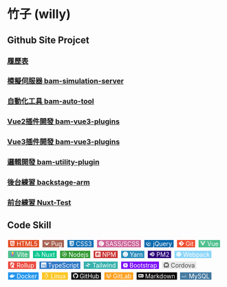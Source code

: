 # 竹子 (willy)

## Github Site Projcet
### [履歷表](https://willy874.github.io)
### [模擬伺服器 bam-simulation-server](https://github.com/willy874/bam-simulation-server)
### [自動化工具 bam-auto-tool](https://github.com/willy874/bam-auto-tool)
### [Vue2插件開發 bam-vue3-plugins](https://github.com/willy874/bam-vue2-plugins)
### [Vue3插件開發 bam-vue3-plugins](https://github.com/willy874/bam-vue3-plugins)
### [邏輯開發 bam-utility-plugin](https://github.com/willy874/bam-utility-plugin)
### [後台練習 backstage-arm](https://github.com/willy874/backstage-arm)
### [前台練習 Nuxt-Test](https://github.com/willy874/Nuxt-Test)

## Code Skill
<div>
  <div style="padding: 0 4px;margin: 4px 2px;background: #E34F26;display: inline-block;color: #fff;">
    <svg role="img" viewBox="0 0 24 24" xmlns="http://www.w3.org/2000/svg" fill="#fff" width="12"><title>HTML5</title><path d="M1.5 0h21l-1.91 21.563L11.977 24l-8.564-2.438L1.5 0zm7.031 9.75l-.232-2.718 10.059.003.23-2.622L5.412 4.41l.698 8.01h9.126l-.326 3.426-2.91.804-2.955-.81-.188-2.11H6.248l.33 4.171L12 19.351l5.379-1.443.744-8.157H8.531z"/></svg>
    <span>HTML5</span>
  </div>
  <div style="padding: 0 4px;margin: 4px 2px;background: #A86454;display: inline-block;color: #fff;">
    <svg role="img" viewBox="0 0 24 24" xmlns="http://www.w3.org/2000/svg" fill="#fff" width="12"><title>Pug</title><path d="M12.0938 4.6358c-2.0663 0-3.6817.204-4.9221.5704a6.4511 6.4511 0 0 0 .0918-.084c.0374-.0375-.0507-.0625-.2285-.0684-.5335-.0175-1.8672.1436-2.9904.7051-1.273.599-4.118 3.7446-4.0432 3.9318.075.1872 1.4594 1.3458 1.8712 1.795.2621.2995 1.0485 2.9592 1.7599 2.51.189-.131.2656-.651.33-1.2931.0582.4975.1155 1.013.1934 1.4805.1123.7488 1.087 1.3474 1.1993 2.0587.1391 1.0138.7614 1.7234 1.9805 2.174.4847.6681 1.2382.3299 1.801.6347.8984.4867 1.9091.2617 2.92.2617 1.0108 0 1.984.186 2.92-.3007.576-.2995 1.32.0311 1.8087-.5802 1.2254-.4494 1.8319-1.1633 1.9727-2.1895.1123-.7113 1.0479-1.3099 1.1602-2.0587.0633-.3799.1102-.802.1582-1.2032.0568.4994.13.9042.291 1.0157.674.4493 1.4978-2.2104 1.7599-2.5099.4118-.4492 1.7963-1.6078 1.8712-1.795.0748-.1872-2.8074-3.3327-4.0803-3.9318-1.1231-.5615-2.4568-.7226-2.9903-.705-.167.0054-.2454.0287-.2247.0624-1.1748-.308-2.6728-.4805-4.6095-.4805zm.0293.5c2.2035 0 3.8486.2253 5.01.6153.1335.0449.2387.098.3593.1465.6901.715 1.6233 1.831 2.0138 3.1173.0246.081.0405.1658.0625.248.0003.0013-.0003.0028 0 .004v.0039c.0453.77.3158 1.4169.2305 1.9903-.1536.9982-.2285 1.9726-.373 2.84l-.002.0039v.0039c-.0289.1922-.218.4762-.4786.8067-.2606.3305-.5955.7024-.6817 1.248v.006l-.0019.0038c-.1006.733-.4207 1.1997-1.17 1.5821.1252-.4447.2051-1.055.2051-1.963.0374-1.1231.0766-1.5722-.8594-2.6954-.7184-.9236-1.704-1.5746-2.793-1.8985-.1111-.3899-.7217-.836-1.551-.836-.8285 0-1.4147.422-1.5352.8204-1.1098.3182-2.116.9759-2.8458 1.9141-.936 1.1232-.8594 1.6097-.8594 2.6955 0 .9037.0795 1.5135.2031 1.961-.7697-.385-1.1078-.857-1.207-1.5802v-.0097c-.0875-.5541-.4371-.9235-.7071-1.254-.27-.3305-.4626-.6166-.4903-.8008l-.002-.004v-.0038c-.1444-.8669-.2196-1.8406-.373-2.838v-.002c-.0853-.5734.1833-1.2203.2285-1.9903v.0156c.0131-.1437.0173-.241.0254-.371.3604-1.1587 1.1531-2.1726 1.8048-2.8752a6.4135 6.4135 0 0 1 .7246-.289c1.1921-.3916 2.8593-.6153 5.0628-.6153zm-5.2092 3.805a1.6473 1.6473 0 0 0-1.6349 1.6484 1.6473 1.6473 0 0 0 1.6485 1.6466 1.6473 1.6473 0 0 0 .4415-.0606c.3487-.3747.7177-.7223 1.1113-1.041a1.6473 1.6473 0 0 0 .0938-.545 1.6473 1.6473 0 0 0-1.6466-1.6485 1.6473 1.6473 0 0 0-.0136 0zm10.2973 0a1.6473 1.6473 0 0 0-1.6368 1.6484 1.6473 1.6473 0 0 0 .1504.6836c.3125.2642.611.547.8945.8477a1.6473 1.6473 0 0 0 .6036.1153 1.6473 1.6473 0 0 0 1.6465-1.6466 1.6473 1.6473 0 0 0-1.6465-1.6485 1.6473 1.6473 0 0 0-.0117 0zm-9.8715.4863a.4118.4118 0 0 1 .4101.412.4118.4118 0 0 1-.4101.4122.4118.4118 0 0 1-.4122-.4121.4118.4118 0 0 1 .4122-.4121zm9.471 0a.4118.4118 0 0 1 .4122.412.4118.4118 0 0 1-.4121.4122.4118.4118 0 0 1-.4122-.4121.4118.4118 0 0 1 .4122-.4121zm-5.1095 1.4863a.1498.2995 17.23 0 1 .0293.004.1498.2995 17.23 0 1 .0547.33.1498.2995 17.23 0 1-.2325.2422.1498.2995 17.23 0 1-.0527-.33.1498.2995 17.23 0 1 .2012-.2462zm.6719.0215a.2995.1498 75.54 0 1 .205.254.2995.1498 75.54 0 1-.0703.328.2995.1498 75.54 0 1-.2207-.2519.2995.1498 75.54 0 1 .0703-.3281.2995.1498 75.54 0 1 .0157-.002zm-.3164.4766s.0358.226.1855.3008c.1498.0749.8614-.1504.8614-.1504-.337.262-.9727.263-.9727.338v.373c0 .4079.0263 1.4614-.0313 1.6856.8238.0045 2.09 1.1255 2.09 2.508v.0741c-.0375-1.3478-1.6091-2.4337-2.0958-2.4337-.4867 0-2.0603 1.0485-2.0978 2.4337v-.0742c0-1.3626 1.2326-2.47 2.0567-2.506-.0704-.5517-.0722-1.1372-.0722-1.6875v-.373c-.2145-.0954-.4322-.1714-.6563-.2364.1846.0326.371.0488.545.0488.1497-.0749.1875-.3008.1875-.3008zm-3.0412 1.3477a.1498.1498 0 0 1 .0078 0 .1498.1498 0 0 1 .1504.1504.1498.1498 0 0 1-.1504.1504.1498.1498 0 0 1-.1504-.1504.1498.1498 0 0 1 .1426-.1504zm1.1231 0a.1498.1498 0 0 1 .0078 0 .1498.1498 0 0 1 .1504.1504.1498.1498 0 0 1-.1504.1504.1498.1498 0 0 1-.1504-.1504.1498.1498 0 0 1 .1426-.1504zm3.67 0a.1498.1498 0 0 1 .0079 0 .1498.1498 0 0 1 .1504.1504.1498.1498 0 0 1-.1504.1504.1498.1498 0 0 1-.1504-.1504.1498.1498 0 0 1 .1426-.1504zm1.1232 0a.1498.1498 0 0 1 .0078 0 .1498.1498 0 0 1 .1504.1504.1498.1498 0 0 1-.1504.1504.1498.1498 0 0 1-.1504-.1504.1498.1498 0 0 1 .1426-.1504zm-5.6526.8985a.1498.1498 0 0 1 .0078 0 .1498.1498 0 0 1 .1484.1504.1498.1498 0 0 1-.1484.1504.1498.1498 0 0 1-.1504-.1504.1498.1498 0 0 1 .1426-.1504zm5.3908 0a.1498.1498 0 0 1 .006 0 .1498.1498 0 0 1 .1503.1504.1498.1498 0 0 1-.1504.1504.1498.1498 0 0 1-.1484-.1504.1498.1498 0 0 1 .1425-.1504Z"/></svg>
    <span>Pug</span>
  </div>
  <div style="padding: 0 4px;margin: 4px 2px;background: #1572B6;display: inline-block;color: #fff;">
    <svg role="img" viewBox="0 0 24 24" xmlns="http://www.w3.org/2000/svg" fill="#fff" width="12"><title>CSS3</title><path d="M1.5 0h21l-1.91 21.563L11.977 24l-8.565-2.438L1.5 0zm17.09 4.413L5.41 4.41l.213 2.622 10.125.002-.255 2.716h-6.64l.24 2.573h6.182l-.366 3.523-2.91.804-2.956-.81-.188-2.11h-2.61l.29 3.855L12 19.288l5.373-1.53L18.59 4.414z"/></svg>
    <span>CSS3</span>
  </div>
  <div style="padding: 0 4px;margin: 4px 2px;background: #CC6699;display: inline-block;color: #fff;">
    <svg role="img" viewBox="0 0 24 24" xmlns="http://www.w3.org/2000/svg" fill="#fff" width="12"><title>Sass</title><path d="M12 0c6.627 0 12 5.373 12 12s-5.373 12-12 12S0 18.627 0 12 5.373 0 12 0zM9.615 15.998c.175.645.156 1.248-.024 1.792l-.065.18c-.024.061-.052.12-.078.176-.14.29-.326.56-.555.81-.698.759-1.672 1.047-2.09.805-.45-.262-.226-1.335.584-2.19.871-.918 2.12-1.509 2.12-1.509v-.003l.108-.061zm9.911-10.861c-.542-2.133-4.077-2.834-7.422-1.645-1.989.707-4.144 1.818-5.693 3.267C4.568 8.48 4.275 9.98 4.396 10.607c.427 2.211 3.457 3.657 4.703 4.73v.006c-.367.18-3.056 1.529-3.686 2.925-.675 1.47.105 2.521.615 2.655 1.575.436 3.195-.36 4.065-1.649.84-1.261.766-2.881.404-3.676.496-.135 1.08-.195 1.83-.104 2.101.24 2.521 1.56 2.43 2.1-.09.539-.523.854-.674.944-.15.091-.195.12-.181.181.015.09.091.09.21.075.165-.03 1.096-.45 1.141-1.471.045-1.29-1.186-2.729-3.375-2.7-.9.016-1.471.091-1.875.256-.03-.045-.061-.075-.105-.105-1.35-1.455-3.855-2.475-3.75-4.41.03-.705.285-2.564 4.8-4.814 3.705-1.846 6.661-1.335 7.171-.21.733 1.604-1.576 4.59-5.431 5.024-1.47.165-2.235-.404-2.431-.615-.209-.225-.239-.24-.314-.194-.12.06-.045.255 0 .375.12.3.585.825 1.396 1.095.704.225 2.43.359 4.5-.45 2.324-.899 4.139-3.405 3.614-5.505l.073.067z"/></svg>
    <span>SASS/SCSS</span>
  </div>
  <div style="padding: 0 4px;margin: 4px 2px;background: #0769AD;display: inline-block;color: #fff;">
   <svg role="img" viewBox="0 0 24 24" xmlns="http://www.w3.org/2000/svg" fill="#fff" width="12"><title>jQuery</title><path d="M1.525 5.87c-2.126 3.054-1.862 7.026-.237 10.269.037.079.078.154.118.229.023.052.049.1.077.15.013.027.031.056.047.082.026.052.054.102.081.152l.157.266c.03.049.057.097.09.146.056.094.12.187.178.281.026.04.05.078.079.117a6.368 6.368 0 00.31.445c.078.107.156.211.24.315.027.038.058.076.086.115l.22.269c.028.03.055.067.084.099.098.118.202.233.306.35l.005.006a3.134 3.134 0 00.425.44c.08.083.16.165.245.245l.101.097c.111.105.223.209.34.309.002 0 .003.002.005.003l.057.05c.102.089.205.178.31.26l.125.105c.085.068.174.133.26.2l.137.105c.093.07.192.139.287.207.035.025.07.05.106.073l.03.023.28.185.12.08c.148.094.294.184.44.272.041.02.084.044.123.068.108.062.22.125.329.183.06.034.122.063.184.094.075.042.153.083.234.125a.324.324 0 01.056.023c.033.015.064.031.096.047.12.06.245.118.375.175.024.01.05.02.076.034.144.063.289.123.438.182.034.01.07.027.105.04.135.051.274.103.411.152l.05.018c.154.052.305.102.46.15.036.01.073.023.111.033.16.048.314.105.474.137 10.273 1.872 13.258-6.177 13.258-6.177-2.508 3.266-6.958 4.127-11.174 3.169-.156-.036-.312-.086-.47-.132a13.539 13.539 0 01-.567-.182l-.062-.024c-.136-.046-.267-.097-.4-.148a1.615 1.615 0 00-.11-.04c-.148-.06-.29-.121-.433-.184-.031-.01-.057-.024-.088-.036a23.44 23.44 0 01-.362-.17 1.485 1.485 0 01-.106-.052c-.094-.044-.188-.095-.28-.143a3.947 3.947 0 01-.187-.096c-.114-.06-.227-.125-.34-.187-.034-.024-.073-.044-.112-.066a15.922 15.922 0 01-.439-.27 2.107 2.107 0 01-.118-.078 6.01 6.01 0 01-.312-.207c-.035-.023-.067-.048-.103-.073a9.553 9.553 0 01-.295-.212c-.042-.034-.087-.066-.132-.1-.088-.07-.177-.135-.265-.208l-.118-.095a10.593 10.593 0 01-.335-.28.258.258 0 00-.037-.031l-.347-.316-.1-.094c-.082-.084-.166-.164-.25-.246l-.098-.1a9.081 9.081 0 01-.309-.323l-.015-.016c-.106-.116-.21-.235-.313-.355-.027-.03-.053-.064-.08-.097l-.227-.277a21.275 21.275 0 01-.34-.449C2.152 11.79 1.306 7.384 3.177 3.771m4.943-.473c-1.54 2.211-1.454 5.169-.254 7.508a9.111 9.111 0 00.678 1.133c.23.33.484.721.793.988.107.122.223.24.344.36l.09.09c.114.11.232.217.35.325l.016.013a9.867 9.867 0 00.414.342c.034.023.063.05.096.073.14.108.282.212.428.316l.015.009c.062.045.128.086.198.13.028.018.06.042.09.06.106.068.21.132.318.197.017.007.032.016.048.023.09.055.188.108.282.157.033.02.065.035.1.054.066.033.132.068.197.102l.032.014c.135.067.273.129.408.19.034.014.063.025.092.039.111.048.224.094.336.137.05.017.097.037.144.052.102.038.21.073.31.108l.14.045c.147.045.295.104.449.13C22.164 17.206 24 11.098 24 11.098c-1.653 2.38-4.852 3.513-8.261 2.628a8.04 8.04 0 01-.449-.13c-.048-.014-.09-.029-.136-.043-.104-.036-.211-.07-.312-.109l-.144-.054c-.113-.045-.227-.087-.336-.135-.034-.015-.065-.025-.091-.04-.14-.063-.281-.125-.418-.192l-.206-.107-.119-.06a5.673 5.673 0 01-.265-.15.62.62 0 01-.062-.035c-.106-.066-.217-.13-.318-.198-.034-.019-.065-.042-.097-.062l-.208-.136c-.144-.1-.285-.208-.428-.313-.032-.029-.063-.053-.094-.079-1.499-1.178-2.681-2.79-3.242-4.613-.59-1.897-.46-4.023.56-5.75m4.292-.147c-.909 1.334-.996 2.99-.37 4.46.665 1.563 2.024 2.79 3.608 3.37.065.025.128.046.196.07l.088.027c.092.03.185.063.28.084 4.381.845 5.567-2.25 5.886-2.704-1.043 1.498-2.792 1.857-4.938 1.335a4.85 4.85 0 01-.516-.16 6.352 6.352 0 01-.618-.254 6.53 6.53 0 01-1.082-.66c-1.922-1.457-3.113-4.236-1.859-6.5"/></svg>
    <span>jQuery</span>
  </div>
  <div style="padding: 0 4px;margin: 4px 2px;background: #F05032;display: inline-block;color: #fff;">
    <svg role="img" viewBox="0 0 24 24" xmlns="http://www.w3.org/2000/svg" fill="#fff" width="12"><title>Git</title><path d="M23.546 10.93L13.067.452c-.604-.603-1.582-.603-2.188 0L8.708 2.627l2.76 2.76c.645-.215 1.379-.07 1.889.441.516.515.658 1.258.438 1.9l2.658 2.66c.645-.223 1.387-.078 1.9.435.721.72.721 1.884 0 2.604-.719.719-1.881.719-2.6 0-.539-.541-.674-1.337-.404-1.996L12.86 8.955v6.525c.176.086.342.203.488.348.713.721.713 1.883 0 2.6-.719.721-1.889.721-2.609 0-.719-.719-.719-1.879 0-2.598.182-.18.387-.316.605-.406V8.835c-.217-.091-.424-.222-.6-.401-.545-.545-.676-1.342-.396-2.009L7.636 3.7.45 10.881c-.6.605-.6 1.584 0 2.189l10.48 10.477c.604.604 1.582.604 2.186 0l10.43-10.43c.605-.603.605-1.582 0-2.187"/></svg>
    <span>Git</span>
  </div>
  <div style="padding: 0 4px;margin: 4px 2px;background: #4FC08D;display: inline-block;color: #fff;">
    <svg role="img" viewBox="0 0 24 24" xmlns="http://www.w3.org/2000/svg" fill="#fff" width="12"><title>Vue.js</title><path d="M24,1.61H14.06L12,5.16,9.94,1.61H0L12,22.39ZM12,14.08,5.16,2.23H9.59L12,6.41l2.41-4.18h4.43Z"/></svg>
    <span>Vue</span>
  </div>
  <div style="padding: 0 4px;margin: 4px 2px;background: #4FC08D;display: inline-block;color: #fff;">
   <svg xmlns="http://www.w3.org/2000/svg" viewBox="0 0 410 404" fill="none" width="12"><title>Vite</title><path d="M399.641 59.5246L215.643 388.545C211.844 395.338 202.084 395.378 198.228 388.618L10.5817 59.5563C6.38087 52.1896 12.6802 43.2665 21.0281 44.7586L205.223 77.6824C206.398 77.8924 207.601 77.8904 208.776 77.6763L389.119 44.8058C397.439 43.2894 403.768 52.1434 399.641 59.5246Z" fill="url(#paint0_linear)"/><path d="M292.965 1.5744L156.801 28.2552C154.563 28.6937 152.906 30.5903 152.771 32.8664L144.395 174.33C144.198 177.662 147.258 180.248 150.51 179.498L188.42 170.749C191.967 169.931 195.172 173.055 194.443 176.622L183.18 231.775C182.422 235.487 185.907 238.661 189.532 237.56L212.947 230.446C216.577 229.344 220.065 232.527 219.297 236.242L201.398 322.875C200.278 328.294 207.486 331.249 210.492 326.603L212.5 323.5L323.454 102.072C325.312 98.3645 322.108 94.137 318.036 94.9228L279.014 102.454C275.347 103.161 272.227 99.746 273.262 96.1583L298.731 7.86689C299.767 4.27314 296.636 0.855181 292.965 1.5744Z" fill="url(#paint1_linear)"/><defs><linearGradient id="paint0_linear" x1="6.00017" y1="32.9999" x2="235" y2="344" gradientUnits="userSpaceOnUse"><stop stop-color="#41D1FF"/><stop offset="1" stop-color="#BD34FE"/></linearGradient><linearGradient id="paint1_linear" x1="194.651" y1="8.81818" x2="236.076" y2="292.989" gradientUnits="userSpaceOnUse"><stop stop-color="#FFEA83"/><stop offset="0.0833333" stop-color="#FFDD35"/><stop offset="1" stop-color="#FFA800"/></linearGradient></defs></svg>
    <span>Vite</span>
  </div>
  <div style="padding: 0 4px;margin: 4px 2px;background: #00C58E;display: inline-block;color: #fff;">
    <svg role="img" viewBox="0 0 24 24" xmlns="http://www.w3.org/2000/svg" fill="#fff" width="12"><title>Nuxt.js</title><path d="M19.7237 20.273l.023-.045a.74.74 0 00.053-.117l.002-.005a1.1601 1.1601 0 00.054-.607l.001.007a1.7952 1.7952 0 00-.235-.6232l.005.008-5.3177-9.3541-.812-1.4202-.8072 1.4202-5.3146 9.3541a1.8502 1.8502 0 00-.204.6041l-.001.011a1.2572 1.2572 0 00.08.7131l-.003-.008a.8091.8091 0 00.05.102l-.002-.004c.16.275.5.602 1.2501.602h9.8993c.157 0 .925-.032 1.2801-.637zM13.496 10.956l4.8595 8.549H8.6384zm10.2502 7.935L16.7293 6.5292c-.072-.13-.477-.787-1.1821-.787-.317 0-.772.135-1.1421.785l-.9071 1.5902.807 1.4202 1.2502-2.2123 6.9419 12.1815h-2.6404a1.1871 1.1871 0 01-.058.6081l.003-.008a.7721.7721 0 01-.057.126l.002-.004-.023.045c-.355.6051-1.1221.6371-1.2721.6371h4.1295c.152 0 .917-.032 1.2721-.637.157-.2751.27-.7372-.107-1.3822zM7.3022 20.308a.9891.9891 0 01-.045-.092l-.002-.006a1.2282 1.2282 0 01-.084-.712l-.001.007H1.4985l8.43-14.834 2.7674 4.8647.802-1.4202-2.4122-4.2495c-.067-.122-.4751-.7771-1.1772-.7771-.317 0-.772.137-1.1421.7871L.2274 18.8898c-.0721.13-.4251.8121-.0751 1.4172.16.275.5.6021 1.2502.6021h7.1518c-.745 0-1.09-.322-1.2501-.602z"/></svg>
    <span>Nuxt</span>
  </div>
  <div style="padding: 0 4px;margin: 4px 2px;background: #339933;display: inline-block;color: #fff;">
   <svg role="img" viewBox="0 0 24 24" xmlns="http://www.w3.org/2000/svg" fill="#fff" width="12"><title>Node.js</title><path d="M11.998,24c-0.321,0-0.641-0.084-0.922-0.247l-2.936-1.737c-0.438-0.245-0.224-0.332-0.08-0.383 c0.585-0.203,0.703-0.25,1.328-0.604c0.065-0.037,0.151-0.023,0.218,0.017l2.256,1.339c0.082,0.045,0.197,0.045,0.272,0l8.795-5.076 c0.082-0.047,0.134-0.141,0.134-0.238V6.921c0-0.099-0.053-0.192-0.137-0.242l-8.791-5.072c-0.081-0.047-0.189-0.047-0.271,0 L3.075,6.68C2.99,6.729,2.936,6.825,2.936,6.921v10.15c0,0.097,0.054,0.189,0.139,0.235l2.409,1.392 c1.307,0.654,2.108-0.116,2.108-0.89V7.787c0-0.142,0.114-0.253,0.256-0.253h1.115c0.139,0,0.255,0.112,0.255,0.253v10.021 c0,1.745-0.95,2.745-2.604,2.745c-0.508,0-0.909,0-2.026-0.551L2.28,18.675c-0.57-0.329-0.922-0.945-0.922-1.604V6.921 c0-0.659,0.353-1.275,0.922-1.603l8.795-5.082c0.557-0.315,1.296-0.315,1.848,0l8.794,5.082c0.57,0.329,0.924,0.944,0.924,1.603 v10.15c0,0.659-0.354,1.273-0.924,1.604l-8.794,5.078C12.643,23.916,12.324,24,11.998,24z M19.099,13.993 c0-1.9-1.284-2.406-3.987-2.763c-2.731-0.361-3.009-0.548-3.009-1.187c0-0.528,0.235-1.233,2.258-1.233 c1.807,0,2.473,0.389,2.747,1.607c0.024,0.115,0.129,0.199,0.247,0.199h1.141c0.071,0,0.138-0.031,0.186-0.081 c0.048-0.054,0.074-0.123,0.067-0.196c-0.177-2.098-1.571-3.076-4.388-3.076c-2.508,0-4.004,1.058-4.004,2.833 c0,1.925,1.488,2.457,3.895,2.695c2.88,0.282,3.103,0.703,3.103,1.269c0,0.983-0.789,1.402-2.642,1.402 c-2.327,0-2.839-0.584-3.011-1.742c-0.02-0.124-0.126-0.215-0.253-0.215h-1.137c-0.141,0-0.254,0.112-0.254,0.253 c0,1.482,0.806,3.248,4.655,3.248C17.501,17.007,19.099,15.91,19.099,13.993z"/></svg>
    <span>Nodejs</span>
  </div>
  <div style="padding: 0 4px;margin: 4px 2px;background: #CB3837;display: inline-block;color: #fff;">
  <svg role="img" viewBox="0 0 24 24" xmlns="http://www.w3.org/2000/svg" fill="#fff" width="12"><title>npm</title><path d="M1.763 0C.786 0 0 .786 0 1.763v20.474C0 23.214.786 24 1.763 24h20.474c.977 0 1.763-.786 1.763-1.763V1.763C24 .786 23.214 0 22.237 0zM5.13 5.323l13.837.019-.009 13.836h-3.464l.01-10.382h-3.456L12.04 19.17H5.113z"/></svg>
    <span>NPM</span>
  </div>
  <div style="padding: 0 4px;margin: 4px 2px;background: #2C8EBB;display: inline-block;color: #fff;">
  <svg role="img" viewBox="0 0 24 24" xmlns="http://www.w3.org/2000/svg" fill="#fff" width="12"><title>Yarn</title><path d="M12 0C5.375 0 0 5.375 0 12s5.375 12 12 12 12-5.375 12-12S18.625 0 12 0zm.768 4.105c.183 0 .363.053.525.157.125.083.287.185.755 1.154.31-.088.468-.042.551-.019.204.056.366.19.463.375.477.917.542 2.553.334 3.605-.241 1.232-.755 2.029-1.131 2.576.324.329.778.899 1.117 1.825.278.774.31 1.478.273 2.015a5.51 5.51 0 0 0 .602-.329c.593-.366 1.487-.917 2.553-.931.714-.009 1.269.445 1.353 1.103a1.23 1.23 0 0 1-.945 1.362c-.649.158-.95.278-1.821.843-1.232.797-2.539 1.242-3.012 1.39a1.686 1.686 0 0 1-.704.343c-.737.181-3.266.315-3.466.315h-.046c-.783 0-1.214-.241-1.45-.491-.658.329-1.51.19-2.122-.134a1.078 1.078 0 0 1-.58-1.153 1.243 1.243 0 0 1-.153-.195c-.162-.25-.528-.936-.454-1.946.056-.723.556-1.367.88-1.71a5.522 5.522 0 0 1 .408-2.256c.306-.727.885-1.348 1.32-1.737-.32-.537-.644-1.367-.329-2.21.227-.602.412-.936.82-1.08h-.005c.199-.074.389-.153.486-.259a3.418 3.418 0 0 1 2.298-1.103c.037-.093.079-.185.125-.283.31-.658.639-1.029 1.024-1.168a.94.94 0 0 1 .328-.06zm.006.7c-.507.016-1.001 1.519-1.001 1.519s-1.27-.204-2.266.871c-.199.218-.468.334-.746.44-.079.028-.176.023-.417.672-.371.991.625 2.094.625 2.094s-1.186.839-1.626 1.881c-.486 1.144-.338 2.261-.338 2.261s-.843.732-.899 1.487c-.051.663.139 1.2.343 1.515.227.343.51.176.51.176s-.561.653-.037.931c.477.25 1.283.394 1.71-.037.31-.31.371-1.001.486-1.283.028-.065.12.111.209.199.097.093.264.195.264.195s-.755.324-.445 1.066c.102.246.468.403 1.066.398.222-.005 2.664-.139 3.313-.296.375-.088.505-.283.505-.283s1.566-.431 2.998-1.357c.917-.598 1.293-.76 2.034-.936.612-.148.57-1.098-.241-1.084-.839.009-1.575.44-2.196.825-1.163.718-1.742.672-1.742.672l-.018-.032c-.079-.13.371-1.293-.134-2.678-.547-1.515-1.413-1.881-1.344-1.997.297-.5 1.038-1.297 1.334-2.78.176-.899.13-2.377-.269-3.151-.074-.144-.732.241-.732.241s-.616-1.371-.788-1.483a.271.271 0 0 0-.157-.046z"/></svg>
    <span>Yarn</span>
  </div>
  <div style="padding: 0 4px;margin: 4px 2px;background: #2B037A;display: inline-block;color: #fff;">
  <svg role="img" viewBox="0 0 24 24" xmlns="http://www.w3.org/2000/svg" fill="#fff" width="12"><title>PM2</title><path d="M10.43 3.223c-.83 1.386-.906 1.499-1.21 1.81-.633.654-1.417 1.003-2.415 1.074-.187.013-1.265.033-2.702.05-.638.008-.75.011-.766.028-.01.011-.185.274-.39.586l-.37.565.104.005c.056.003.443-.003.858-.011a93.159 93.163 0 011.335-.019c.572 0 .58 0 .667.03.246.084.393.306.355.533a.504.504 0 01-.394.42c-.104.027-.375.034-2.821.075-.426.007-.78.015-.784.02a30.5 30.5 0 00-.747 1.145c.004.004.405 0 .893-.007 3.13-.051 5.844-.092 6.6-.1.727-.008.995-.02 1.19-.054.54-.092.954-.297 1.31-.65.253-.252.475-.572.852-1.23.125-.217.262-.45.307-.52l.138-.223c.033-.054.07-.11.082-.125.033-.038.1-.146.14-.23.034-.07.534-.906.75-1.257.15-.242.232-.312.42-.355.26-.06.58.102.653.332.06.188.033.305-.136.59-1.21 2.035-1.65 2.764-1.887 3.123-.672 1.018-1.684 1.564-2.991 1.613-.105.003-.773.015-1.486.026l-2.052.031-1.591.027a1166.545 1166.596 0 01-3.102.048c-.502.005-.761.013-.78.022a.723.723 0 00-.12.186 2.87 2.87 0 00-.285.793.427.427 0 01-.039.132c-.024.007-.02.787.003.81a.41.41 0 01.04.135c.057.285.197.616.395.932l.092.147 1.316.008c.724.004 2.597.015 4.164.021 1.692.008 2.914.019 3.01.027.318.026.488.052.75.118a3.374 3.374 0 011.652.95c.255.264.38.44.941 1.339.366.584 1.455 2.363 1.494 2.44.142.28.05.571-.223.7a.588.588 0 01-.518.01c-.145-.072-.152-.08-.9-1.29a85.42 85.42 0 00-.512-.822 26.09 26.091 0 01-.344-.565c-.37-.62-.588-.93-.82-1.162a2.367 2.367 0 00-1.164-.627c-.286-.064-.338-.066-2.328-.077a590.763 590.789 0 00-3.215-.014c-.738 0-1.634-.005-1.99-.008-.517-.008-.647-.007-.647.007 0 .008.156.27.348.578l.348.56.332.003c2.407.019 2.53.02 2.619.037.194.04.309.123.386.28a.35.35 0 01.05.212.43.43 0 01-.143.342.568.568 0 01-.251.142c-.075.022-.142.024-1.214.02-.92-.003-1.134 0-1.126.013.04.072.695 1.125.704 1.135.008.007.592.016 1.508.021 1.23.008 1.527.013 1.673.03 1.105.13 1.942.603 2.573 1.457.117.158.248.366.912 1.44l.466.754h.714c.392 0 .714-.003.714-.007s-.257-.42-.57-.924a493.191 493.213 0 01-1.49-2.407 12.643 12.644 0 00-.274-.43 2.395 2.395 0 00-1.434-.97c-.252-.061-.428-.077-.874-.083-.446-.006-.522-.016-.646-.08a.552.552 0 01-.231-.227c-.033-.065-.037-.088-.037-.211 0-.127.003-.145.037-.208a.557.557 0 01.357-.275c.07-.021.13-.024.52-.024.345 0 .48.005.625.024.937.12 1.64.445 2.224 1.027.276.276.397.443.758 1.042.127.209.412.672.636 1.028l1.05 1.686.644 1.04h.905c.722 0 .905-.005.9-.018a23.922 23.923 0 00-.24-.39c-.46-.737-.493-.796-.513-.943-.027-.206.118-.419.345-.5a.548.548 0 01.6.134c.064.063.414.61.936 1.465l.156.255.178-.009a3.32 3.32 0 001.31-.325c.065-.03.125-.056.134-.059a3.149 3.149 0 001.078-.886 541.326 541.35 0 002.393-3.65c2.484-3.806 2.433-3.724 2.554-4.086a2.682 2.682 0 00-.115-2.016c-.048-.103-.838-1.387-2.263-3.683a536.842 536.866 0 00-2.253-3.617 2.936 2.936 0 00-1.1-.915 3.19 3.191 0 00-.902-.316c-.18-.033-.193-.036-.183-.052.004-.008-.106-.01-.292-.01l-.298.005-.265.44c-.588.98-.643 1.068-.726 1.151a.568.568 0 01-.309.169c-.222.04-.496-.093-.59-.287-.03-.057-.033-.084-.033-.204 0-.187-.009-.167.504-1.01a3.41 3.41 0 00.147-.254c0-.007-.29-.012-.71-.012h-.71l-.019.03a441.636 441.636 0 01-1.829 3.028c-.21.347-.468.776-.57.953-.231.396-.326.54-.49.744a4.123 4.123 0 01-.563.56c-.53.411-1.17.66-1.92.747-.361.042-.884.048-1.072.013a.576.576 0 01-.384-.276c-.033-.065-.037-.083-.037-.21 0-.12.004-.147.034-.21a.542.542 0 01.352-.279c.073-.02.16-.027.515-.037.264-.007.485-.02.578-.033a3.15 3.15 0 00.599-.15c.164-.065.396-.19.532-.288a2.87 2.87 0 00.53-.526c.056-.074.325-.509.599-.966.273-.458.8-1.334 1.171-1.947.37-.614.677-1.124.68-1.135.006-.016-.098-.018-.703-.018h-.708l-.622 1.035zm7.036.536c0 .01.005.02.012.022.005.001.101.149.212.327.506.81.692 1.117.72 1.194.036.1.04.231.008.323a.646.646 0 01-.24.262.543.543 0 01-.657-.088c-.08-.075-.165-.201-.46-.685-.11-.182-.214-.346-.229-.366-.016-.024-.022-.046-.016-.066.01-.031.56-.88.601-.925.027-.03.05-.03.05.003zM16.08 5.896c-.004.007 0 .013.005.016.012.004 1.003 1.593 1.574 2.523.48.778.696 1.127.88 1.413.301.469.413.687.526 1.026.115.342.16.653.147 1.005-.007.24-.03.39-.088.624-.102.4-.325.866-.61 1.278-.09.128-.273.322-.304.322-.01 0-.02.005-.02.012 0 .006-.039.025-.086.04a.633.633 0 01-.39-.012.661.661 0 01-.294-.283c-.032-.067-.034-.087-.029-.19.007-.14.036-.202.231-.503.25-.385.352-.596.424-.885.124-.49.063-.976-.184-1.46-.049-.095-.36-.606-.692-1.138a342.675 342.69 0 01-1.16-1.867c-.308-.496-.569-.918-.584-.938-.014-.021-.024-.045-.02-.054.01-.027.59-.907.62-.938.02-.022.03-.026.043-.016.01.008.015.02.01.026zm3.142.909a.59.59 0 01.26.188c.095.117 1.425 2.23 1.911 3.04.28.462.41.75.5 1.103.062.243.086.431.086.689 0 .343-.037.57-.145.897-.126.382-.217.553-.658 1.236-.16.25-.998 1.548-1.858 2.887l-1.862 2.89c-.163.253-.303.47-.31.485-.008.013-.019.023-.027.02a20.635 20.636 0 01-.625-1.006c0-.009.012-.033.025-.052a8337.117 8337.482 0 013.846-5.967c.205-.318.266-.429.343-.62a1.95 1.95 0 00.15-.84c-.014-.316-.077-.54-.254-.894-.13-.266-.255-.476-.562-.95-.125-.193-.269-.42-.319-.504a76.564 76.567 0 00-.486-.789c-.764-1.226-.755-1.21-.757-1.35 0-.118.04-.212.128-.307a.67.67 0 01.32-.184.633.633 0 01.294.027zm-4.54 1.215l.2.325c1.091 1.747 1.137 1.824 1.247 2.043.461.919.465 1.832.014 2.735-.096.19-.135.255-.767 1.236-.848 1.32-.947 1.47-.974 1.5-.022.022-.025.024-.025.003 0-.012-.533-.881-1.184-1.93a193.219 193.227 0 01-1.184-1.918c0-.007.554-.858 1.233-1.892a612.753 612.78 0 001.314-2.007.706.706 0 01.096-.127c.007 0 .02.014.03.033zm2.437 6.843a.675.675 0 01.277.26.469.469 0 01.041.153c.01.133-.024.21-.264.588a820.264 820.3 0 01-1.25 1.954l-.125.194c-.022.04-.026.042-.048.026a29.746 29.747 0 01-.605-.97c-.012-.03 1.237-1.975 1.327-2.068a.55.55 0 01.446-.182.436.436 0 01.201.045z"/></svg>
    <span>PM2</span>
  </div>
  <div style="padding: 0 4px;margin: 4px 2px;background: #8DD6F9;display: inline-block;color: #fff;">
   <svg role="img" viewBox="0 0 24 24" xmlns="http://www.w3.org/2000/svg" fill="#fff" width="12"><title>Webpack</title><path d="M22.1987 18.498l-9.7699 5.5022v-4.2855l6.0872-3.3338 3.6826 2.117zm.6683-.6026V6.3884l-3.5752 2.0544v7.396zm-21.0657.6026l9.7699 5.5022v-4.2855L5.484 16.3809l-3.6826 2.117zm-.6683-.6026V6.3884l3.5751 2.0544v7.396zm.4183-12.2515l10.0199-5.644v4.1434L5.152 7.6586l-.0489.028zm20.8975 0l-10.02-5.644v4.1434l6.4192 3.5154.0489.028 3.5518-2.0427zm-10.8775 13.096l-6.0056-3.2873V8.9384l6.0054 3.4525v6.349zm.8575 0l6.0053-3.2873V8.9384l-6.0053 3.4525zM5.9724 8.1845l6.0287-3.3015L18.03 8.1845l-6.0288 3.4665z"/></svg>
    <span>Webpack</span>
  </div>
  <div style="padding: 0 4px;margin: 4px 2px;background: #EC4A3F;display: inline-block;color: #fff;">
    <svg role="img" viewBox="0 0 24 24" xmlns="http://www.w3.org/2000/svg" fill="#fff" width="12"><title>rollup.js</title><path d="M3.42.0002a.37.37 0 00-.369.37V19.885c.577-1.488 1.557-3.6168 3.1378-6.5297C11.8885 2.876 12.6355 1.8191 15.6043 1.8191c1.56 0 3.1338.704 4.1518 1.9549A7.9616 7.9616 0 0013.1014.0002zM16.1393 2.544c-1.19.01-2.257.466-2.6979 1.498-.967 2.2558 1.624 4.7667 2.7569 4.5677 1.4419-.255-.255-3.5628-.255-3.5628 2.2049 4.1558 1.6969 2.8838-2.2899 6.6996C9.6666 15.5623 5.596 23.6188 5.002 23.9568a.477.477 0 01-.08.043H20.558a.373.373 0 00.33-.538l-4.0878-8.0915a.37.37 0 01.144-.488 7.9596 7.9596 0 004.0048-6.9126c0-1.4249-.373-2.7608-1.03-3.9198-.9269-.9519-2.4298-1.5159-3.7787-1.5059z"/></svg>
    <span>Rollup</span>
  </div>
  <div style="padding: 0 4px;margin: 4px 2px;background: #3178C6;display: inline-block;color: #fff;">
   <svg role="img" viewBox="0 0 24 24" xmlns="http://www.w3.org/2000/svg" fill="#fff" width="12"><title>TypeScript</title><path d="M1.125 0C.502 0 0 .502 0 1.125v21.75C0 23.498.502 24 1.125 24h21.75c.623 0 1.125-.502 1.125-1.125V1.125C24 .502 23.498 0 22.875 0zm17.363 9.75c.612 0 1.154.037 1.627.111a6.38 6.38 0 0 1 1.306.34v2.458a3.95 3.95 0 0 0-.643-.361 5.093 5.093 0 0 0-.717-.26 5.453 5.453 0 0 0-1.426-.2c-.3 0-.573.028-.819.086a2.1 2.1 0 0 0-.623.242c-.17.104-.3.229-.393.374a.888.888 0 0 0-.14.49c0 .196.053.373.156.529.104.156.252.304.443.444s.423.276.696.41c.273.135.582.274.926.416.47.197.892.407 1.266.628.374.222.695.473.963.753.268.279.472.598.614.957.142.359.214.776.214 1.253 0 .657-.125 1.21-.373 1.656a3.033 3.033 0 0 1-1.012 1.085 4.38 4.38 0 0 1-1.487.596c-.566.12-1.163.18-1.79.18a9.916 9.916 0 0 1-1.84-.164 5.544 5.544 0 0 1-1.512-.493v-2.63a5.033 5.033 0 0 0 3.237 1.2c.333 0 .624-.03.872-.09.249-.06.456-.144.623-.25.166-.108.29-.234.373-.38a1.023 1.023 0 0 0-.074-1.089 2.12 2.12 0 0 0-.537-.5 5.597 5.597 0 0 0-.807-.444 27.72 27.72 0 0 0-1.007-.436c-.918-.383-1.602-.852-2.053-1.405-.45-.553-.676-1.222-.676-2.005 0-.614.123-1.141.369-1.582.246-.441.58-.804 1.004-1.089a4.494 4.494 0 0 1 1.47-.629 7.536 7.536 0 0 1 1.77-.201zm-15.113.188h9.563v2.166H9.506v9.646H6.789v-9.646H3.375z"/></svg>
    <span>TypeScript</span>
  </div>
  <div style="padding: 0 4px;margin: 4px 2px;background: #38B2AC;display: inline-block;color: #fff;">
  <svg role="img" viewBox="0 0 24 24" xmlns="http://www.w3.org/2000/svg" fill="#fff" width="12"><title>Tailwind CSS</title><path d="M12.001,4.8c-3.2,0-5.2,1.6-6,4.8c1.2-1.6,2.6-2.2,4.2-1.8c0.913,0.228,1.565,0.89,2.288,1.624 C13.666,10.618,15.027,12,18.001,12c3.2,0,5.2-1.6,6-4.8c-1.2,1.6-2.6,2.2-4.2,1.8c-0.913-0.228-1.565-0.89-2.288-1.624 C16.337,6.182,14.976,4.8,12.001,4.8z M6.001,12c-3.2,0-5.2,1.6-6,4.8c1.2-1.6,2.6-2.2,4.2-1.8c0.913,0.228,1.565,0.89,2.288,1.624 c1.177,1.194,2.538,2.576,5.512,2.576c3.2,0,5.2-1.6,6-4.8c-1.2,1.6-2.6,2.2-4.2,1.8c-0.913-0.228-1.565-0.89-2.288-1.624 C10.337,13.382,8.976,12,6.001,12z"/></svg>
    <span>Tailwind</span>
  </div>
  <div style="padding: 0 4px;margin: 4px 2px;background: #7c11f8;display: inline-block;color: #fff;">
  <svg xmlns="http://www.w3.org/2000/svg" viewBox="0 0 118 94" role="img" fill="#fff" width="12"><title>Bootstrap</title><path fill-rule="evenodd" clip-rule="evenodd" d="M24.509 0c-6.733 0-11.715 5.893-11.492 12.284.214 6.14-.064 14.092-2.066 20.577C8.943 39.365 5.547 43.485 0 44.014v5.972c5.547.529 8.943 4.649 10.951 11.153 2.002 6.485 2.28 14.437 2.066 20.577C12.794 88.106 17.776 94 24.51 94H93.5c6.733 0 11.714-5.893 11.491-12.284-.214-6.14.064-14.092 2.066-20.577 2.009-6.504 5.396-10.624 10.943-11.153v-5.972c-5.547-.529-8.934-4.649-10.943-11.153-2.002-6.484-2.28-14.437-2.066-20.577C105.214 5.894 100.233 0 93.5 0H24.508zM80 57.863C80 66.663 73.436 72 62.543 72H44a2 2 0 01-2-2V24a2 2 0 012-2h18.437c9.083 0 15.044 4.92 15.044 12.474 0 5.302-4.01 10.049-9.119 10.88v.277C75.317 46.394 80 51.21 80 57.863zM60.521 28.34H49.948v14.934h8.905c6.884 0 10.68-2.772 10.68-7.727 0-4.643-3.264-7.207-9.012-7.207zM49.948 49.2v16.458H60.91c7.167 0 10.964-2.876 10.964-8.281 0-5.406-3.903-8.178-11.425-8.178H49.948z"></path></svg>
    <span>Bootstrap</span>
  </div>
  <div style="padding: 0 4px;margin: 4px 2px;background: #E8E8E8;display: inline-block;color: #444;">
  <svg role="img" viewBox="0 0 24 24" xmlns="http://www.w3.org/2000/svg" fill="#444" width="12"><title>Apache Cordova</title><path d="M18.545,0.545H5.455L0,9.273l2.182,14.182h3.886l-0.273-3.273h1.909l0.273,3.273 h8.045l0.273-3.273h1.909l-0.273,3.273h3.886L24,9.273L18.545,0.545z M18.545,18H5.455L4.364,9.273l2.182-4.364h3.506L9.818,6.545 h4.364l-0.234-1.636h3.506l2.182,4.364L18.545,18z M15.545,11.045c0.301,0,0.545,0.908,0.545,2.029 c0,1.121-0.244,2.029-0.545,2.029c-0.301,0-0.545-0.908-0.545-2.029C15,11.954,15.244,11.045,15.545,11.045z M8.659,11.215 c0.301,0,0.545,0.908,0.545,2.029c0,1.121-0.244,2.029-0.545,2.029c-0.301,0-0.545-0.908-0.545-2.029 C8.114,12.123,8.358,11.215,8.659,11.215z"/></svg>
    <span>Cordova</span>
  </div>
  <div style="padding: 0 4px;margin: 4px 2px;background: #2496ED;display: inline-block;color: #fff;">
 <svg role="img" viewBox="0 0 24 24" xmlns="http://www.w3.org/2000/svg" fill="#fff" width="12"><title>Docker</title><path d="M13.983 11.078h2.119a.186.186 0 00.186-.185V9.006a.186.186 0 00-.186-.186h-2.119a.185.185 0 00-.185.185v1.888c0 .102.083.185.185.185m-2.954-5.43h2.118a.186.186 0 00.186-.186V3.574a.186.186 0 00-.186-.185h-2.118a.185.185 0 00-.185.185v1.888c0 .102.082.185.185.185m0 2.716h2.118a.187.187 0 00.186-.186V6.29a.186.186 0 00-.186-.185h-2.118a.185.185 0 00-.185.185v1.887c0 .102.082.185.185.186m-2.93 0h2.12a.186.186 0 00.184-.186V6.29a.185.185 0 00-.185-.185H8.1a.185.185 0 00-.185.185v1.887c0 .102.083.185.185.186m-2.964 0h2.119a.186.186 0 00.185-.186V6.29a.185.185 0 00-.185-.185H5.136a.186.186 0 00-.186.185v1.887c0 .102.084.185.186.186m5.893 2.715h2.118a.186.186 0 00.186-.185V9.006a.186.186 0 00-.186-.186h-2.118a.185.185 0 00-.185.185v1.888c0 .102.082.185.185.185m-2.93 0h2.12a.185.185 0 00.184-.185V9.006a.185.185 0 00-.184-.186h-2.12a.185.185 0 00-.184.185v1.888c0 .102.083.185.185.185m-2.964 0h2.119a.185.185 0 00.185-.185V9.006a.185.185 0 00-.184-.186h-2.12a.186.186 0 00-.186.186v1.887c0 .102.084.185.186.185m-2.92 0h2.12a.185.185 0 00.184-.185V9.006a.185.185 0 00-.184-.186h-2.12a.185.185 0 00-.184.185v1.888c0 .102.082.185.185.185M23.763 9.89c-.065-.051-.672-.51-1.954-.51-.338.001-.676.03-1.01.087-.248-1.7-1.653-2.53-1.716-2.566l-.344-.199-.226.327c-.284.438-.49.922-.612 1.43-.23.97-.09 1.882.403 2.661-.595.332-1.55.413-1.744.42H.751a.751.751 0 00-.75.748 11.376 11.376 0 00.692 4.062c.545 1.428 1.355 2.48 2.41 3.124 1.18.723 3.1 1.137 5.275 1.137.983.003 1.963-.086 2.93-.266a12.248 12.248 0 003.823-1.389c.98-.567 1.86-1.288 2.61-2.136 1.252-1.418 1.998-2.997 2.553-4.4h.221c1.372 0 2.215-.549 2.68-1.009.309-.293.55-.65.707-1.046l.098-.288Z"/></svg>
    <span>Docker</span>
  </div>
  <div style="padding: 0 4px;margin: 4px 2px;background: #FCC624;display: inline-block;color: #fff;">
 <svg role="img" viewBox="0 0 24 24" xmlns="http://www.w3.org/2000/svg" fill="#fff" width="12"><title>Linux</title><path d="M12.504 0c-.155 0-.315.008-.48.021-4.226.333-3.105 4.807-3.17 6.298-.076 1.092-.3 1.953-1.05 3.02-.885 1.051-2.127 2.75-2.716 4.521-.278.832-.41 1.684-.287 2.489a.424.424 0 00-.11.135c-.26.268-.45.6-.663.839-.199.199-.485.267-.797.4-.313.136-.658.269-.864.68-.09.189-.136.394-.132.602 0 .199.027.4.055.536.058.399.116.728.04.97-.249.68-.28 1.145-.106 1.484.174.334.535.47.94.601.81.2 1.91.135 2.774.6.926.466 1.866.67 2.616.47.526-.116.97-.464 1.208-.946.587-.003 1.23-.269 2.26-.334.699-.058 1.574.267 2.577.2.025.134.063.198.114.333l.003.003c.391.778 1.113 1.132 1.884 1.071.771-.06 1.592-.536 2.257-1.306.631-.765 1.683-1.084 2.378-1.503.348-.199.629-.469.649-.853.023-.4-.2-.811-.714-1.376v-.097l-.003-.003c-.17-.2-.25-.535-.338-.926-.085-.401-.182-.786-.492-1.046h-.003c-.059-.054-.123-.067-.188-.135a.357.357 0 00-.19-.064c.431-1.278.264-2.55-.173-3.694-.533-1.41-1.465-2.638-2.175-3.483-.796-1.005-1.576-1.957-1.56-3.368.026-2.152.236-6.133-3.544-6.139zm.529 3.405h.013c.213 0 .396.062.584.198.19.135.33.332.438.533.105.259.158.459.166.724 0-.02.006-.04.006-.06v.105a.086.086 0 01-.004-.021l-.004-.024a1.807 1.807 0 01-.15.706.953.953 0 01-.213.335.71.71 0 00-.088-.042c-.104-.045-.198-.064-.284-.133a1.312 1.312 0 00-.22-.066c.05-.06.146-.133.183-.198.053-.128.082-.264.088-.402v-.02a1.21 1.21 0 00-.061-.4c-.045-.134-.101-.2-.183-.333-.084-.066-.167-.132-.267-.132h-.016c-.093 0-.176.03-.262.132a.8.8 0 00-.205.334 1.18 1.18 0 00-.09.4v.019c.002.089.008.179.02.267-.193-.067-.438-.135-.607-.202a1.635 1.635 0 01-.018-.2v-.02a1.772 1.772 0 01.15-.768c.082-.22.232-.406.43-.533a.985.985 0 01.594-.2zm-2.962.059h.036c.142 0 .27.048.399.135.146.129.264.288.344.465.09.199.14.4.153.667v.004c.007.134.006.2-.002.266v.08c-.03.007-.056.018-.083.024-.152.055-.274.135-.393.2.012-.09.013-.18.003-.267v-.015c-.012-.133-.04-.2-.082-.333a.613.613 0 00-.166-.267.248.248 0 00-.183-.064h-.021c-.071.006-.13.04-.186.132a.552.552 0 00-.12.27.944.944 0 00-.023.33v.015c.012.135.037.2.08.334.046.134.098.2.166.268.01.009.02.018.034.024-.07.057-.117.07-.176.136a.304.304 0 01-.131.068 2.62 2.62 0 01-.275-.402 1.772 1.772 0 01-.155-.667 1.759 1.759 0 01.08-.668 1.43 1.43 0 01.283-.535c.128-.133.26-.2.418-.2zm1.37 1.706c.332 0 .733.065 1.216.399.293.2.523.269 1.052.468h.003c.255.136.405.266.478.399v-.131a.571.571 0 01.016.47c-.123.31-.516.643-1.063.842v.002c-.268.135-.501.333-.775.465-.276.135-.588.292-1.012.267a1.139 1.139 0 01-.448-.067 3.566 3.566 0 01-.322-.198c-.195-.135-.363-.332-.612-.465v-.005h-.005c-.4-.246-.616-.512-.686-.71-.07-.268-.005-.47.193-.6.224-.135.38-.271.483-.336.104-.074.143-.102.176-.131h.002v-.003c.169-.202.436-.47.839-.601.139-.036.294-.065.466-.065zm2.8 2.142c.358 1.417 1.196 3.475 1.735 4.473.286.534.855 1.659 1.102 3.024.156-.005.33.018.513.064.646-1.671-.546-3.467-1.089-3.966-.22-.2-.232-.335-.123-.335.59.534 1.365 1.572 1.646 2.757.13.535.16 1.104.021 1.67.067.028.135.06.205.067 1.032.534 1.413.938 1.23 1.537v-.043c-.06-.003-.12 0-.18 0h-.016c.151-.467-.182-.825-1.065-1.224-.915-.4-1.646-.336-1.77.465-.008.043-.013.066-.018.135-.068.023-.139.053-.209.064-.43.268-.662.669-.793 1.187-.13.533-.17 1.156-.205 1.869v.003c-.02.334-.17.838-.319 1.35-1.5 1.072-3.58 1.538-5.348.334a2.645 2.645 0 00-.402-.533 1.45 1.45 0 00-.275-.333c.182 0 .338-.03.465-.067a.615.615 0 00.314-.334c.108-.267 0-.697-.345-1.163-.345-.467-.931-.995-1.788-1.521-.63-.4-.986-.87-1.15-1.396-.165-.534-.143-1.085-.015-1.645.245-1.07.873-2.11 1.274-2.763.107-.065.037.135-.408.974-.396.751-1.14 2.497-.122 3.854a8.123 8.123 0 01.647-2.876c.564-1.278 1.743-3.504 1.836-5.268.048.036.217.135.289.202.218.133.38.333.59.465.21.201.477.335.876.335.039.003.075.006.11.006.412 0 .73-.134.997-.268.29-.134.52-.334.74-.4h.005c.467-.135.835-.402 1.044-.7zm2.185 8.958c.037.6.343 1.245.882 1.377.588.134 1.434-.333 1.791-.765l.211-.01c.315-.007.577.01.847.268l.003.003c.208.199.305.53.391.876.085.4.154.78.409 1.066.486.527.645.906.636 1.14l.003-.007v.018l-.003-.012c-.015.262-.185.396-.498.595-.63.401-1.746.712-2.457 1.57-.618.737-1.37 1.14-2.036 1.191-.664.053-1.237-.2-1.574-.898l-.005-.003c-.21-.4-.12-1.025.056-1.69.176-.668.428-1.344.463-1.897.037-.714.076-1.335.195-1.814.12-.465.308-.797.641-.984l.045-.022zm-10.814.049h.01c.053 0 .105.005.157.014.376.055.706.333 1.023.752l.91 1.664.003.003c.243.533.754 1.064 1.189 1.637.434.598.77 1.131.729 1.57v.006c-.057.744-.48 1.148-1.125 1.294-.645.135-1.52.002-2.395-.464-.968-.536-2.118-.469-2.857-.602-.369-.066-.61-.2-.723-.4-.11-.2-.113-.602.123-1.23v-.004l.002-.003c.117-.334.03-.752-.027-1.118-.055-.401-.083-.71.043-.94.16-.334.396-.4.69-.533.294-.135.64-.202.915-.47h.002v-.002c.256-.268.445-.601.668-.838.19-.201.38-.336.663-.336zm7.159-9.074c-.435.201-.945.535-1.488.535-.542 0-.97-.267-1.28-.466-.154-.134-.28-.268-.373-.335-.164-.134-.144-.333-.074-.333.109.016.129.134.199.2.096.066.215.2.36.333.292.2.68.467 1.167.467.485 0 1.053-.267 1.398-.466.195-.135.445-.334.648-.467.156-.136.149-.267.279-.267.128.016.034.134-.147.332a8.097 8.097 0 01-.69.468zm-1.082-1.583V5.64c-.006-.02.013-.042.029-.05.074-.043.18-.027.26.004.063 0 .16.067.15.135-.006.049-.085.066-.135.066-.055 0-.092-.043-.141-.068-.052-.018-.146-.008-.163-.065zm-.551 0c-.02.058-.113.049-.166.066-.047.025-.086.068-.14.068-.05 0-.13-.02-.136-.068-.01-.066.088-.133.15-.133.08-.031.184-.047.259-.005.019.009.036.03.03.05v.02h.003z"/></svg>
    <span>Linux</span>
  </div>
  <div style="padding: 0 4px;margin: 4px 2px;background: #181717;display: inline-block;color: #fff;">
<svg role="img" viewBox="0 0 24 24" xmlns="http://www.w3.org/2000/svg" fill="#fff" width="12"><title>GitHub</title><path d="M12 .297c-6.63 0-12 5.373-12 12 0 5.303 3.438 9.8 8.205 11.385.6.113.82-.258.82-.577 0-.285-.01-1.04-.015-2.04-3.338.724-4.042-1.61-4.042-1.61C4.422 18.07 3.633 17.7 3.633 17.7c-1.087-.744.084-.729.084-.729 1.205.084 1.838 1.236 1.838 1.236 1.07 1.835 2.809 1.305 3.495.998.108-.776.417-1.305.76-1.605-2.665-.3-5.466-1.332-5.466-5.93 0-1.31.465-2.38 1.235-3.22-.135-.303-.54-1.523.105-3.176 0 0 1.005-.322 3.3 1.23.96-.267 1.98-.399 3-.405 1.02.006 2.04.138 3 .405 2.28-1.552 3.285-1.23 3.285-1.23.645 1.653.24 2.873.12 3.176.765.84 1.23 1.91 1.23 3.22 0 4.61-2.805 5.625-5.475 5.92.42.36.81 1.096.81 2.22 0 1.606-.015 2.896-.015 3.286 0 .315.21.69.825.57C20.565 22.092 24 17.592 24 12.297c0-6.627-5.373-12-12-12"/></svg>
    <span>GitHub</span>
  </div>
  <div style="padding: 0 4px;margin: 4px 2px;background: #FCA121;display: inline-block;color: #fff;">
<svg role="img" viewBox="0 0 24 24" xmlns="http://www.w3.org/2000/svg" fill="#fff" width="12"><title>GitLab</title><path d="M4.845.904c-.435 0-.82.28-.955.692C2.639 5.449 1.246 9.728.07 13.335a1.437 1.437 0 00.522 1.607l11.071 8.045c.2.145.472.144.67-.004l11.073-8.04a1.436 1.436 0 00.522-1.61c-1.285-3.942-2.683-8.256-3.817-11.746a1.004 1.004 0 00-.957-.684.987.987 0 00-.949.69l-2.405 7.408H8.203l-2.41-7.408a.987.987 0 00-.942-.69h-.006zm-.006 1.42l2.173 6.678H2.675zm14.326 0l2.168 6.678h-4.341zm-10.593 7.81h6.862c-1.142 3.52-2.288 7.04-3.434 10.559L8.572 10.135zm-5.514.005h4.321l3.086 9.5zm13.567 0h4.325c-2.467 3.17-4.95 6.328-7.411 9.502 1.028-3.167 2.059-6.334 3.086-9.502zM2.1 10.762l6.977 8.947-7.817-5.682a.305.305 0 01-.112-.341zm19.798 0l.952 2.922a.305.305 0 01-.11.341v.002l-7.82 5.68.026-.035z"/></svg>
    <span>GitLab</span>
  </div>
  <div style="padding: 0 4px;margin: 4px 2px;background: #000000;display: inline-block;color: #fff;">
<svg role="img" viewBox="0 0 24 24" xmlns="http://www.w3.org/2000/svg" fill="#fff" width="12"><title>Markdown</title><path d="M22.27 19.385H1.73A1.73 1.73 0 010 17.655V6.345a1.73 1.73 0 011.73-1.73h20.54A1.73 1.73 0 0124 6.345v11.308a1.73 1.73 0 01-1.73 1.731zM5.769 15.923v-4.5l2.308 2.885 2.307-2.885v4.5h2.308V8.078h-2.308l-2.307 2.885-2.308-2.885H3.46v7.847zM21.232 12h-2.309V8.077h-2.307V12h-2.308l3.461 4.039z"/></svg>
    <span>Markdown</span>
  </div>
  <div style="padding: 0 4px;margin: 4px 2px;background: #4479A1;display: inline-block;color: #fff;">
<svg role="img" viewBox="0 0 24 24" xmlns="http://www.w3.org/2000/svg" fill="#fff" width="12"><title>MySQL</title><path d="M16.405 5.501c-.115 0-.193.014-.274.033v.013h.014c.054.104.146.18.214.273.054.107.1.214.154.32l.014-.015c.094-.066.14-.172.14-.333-.04-.047-.046-.094-.08-.14-.04-.067-.126-.1-.18-.153zM5.77 18.695h-.927a50.854 50.854 0 00-.27-4.41h-.008l-1.41 4.41H2.45l-1.4-4.41h-.01a72.892 72.892 0 00-.195 4.41H0c.055-1.966.192-3.81.41-5.53h1.15l1.335 4.064h.008l1.347-4.064h1.095c.242 2.015.384 3.86.428 5.53zm4.017-4.08c-.378 2.045-.876 3.533-1.492 4.46-.482.716-1.01 1.073-1.583 1.073-.153 0-.34-.046-.566-.138v-.494c.11.017.24.026.386.026.268 0 .483-.075.647-.222.197-.18.295-.382.295-.605 0-.155-.077-.47-.23-.944L6.23 14.615h.91l.727 2.36c.164.536.233.91.205 1.123.4-1.064.678-2.227.835-3.483zm12.325 4.08h-2.63v-5.53h.885v4.85h1.745zm-3.32.135l-1.016-.5c.09-.076.177-.158.255-.25.433-.506.648-1.258.648-2.253 0-1.83-.718-2.746-2.155-2.746-.704 0-1.254.232-1.65.697-.43.508-.646 1.256-.646 2.245 0 .972.19 1.686.574 2.14.35.41.877.615 1.583.615.264 0 .506-.033.725-.098l1.325.772.36-.622zM15.5 17.588c-.225-.36-.337-.94-.337-1.736 0-1.393.424-2.09 1.27-2.09.443 0 .77.167.977.5.224.362.336.936.336 1.723 0 1.404-.424 2.108-1.27 2.108-.445 0-.77-.167-.978-.5zm-1.658-.425c0 .47-.172.856-.516 1.156-.344.3-.803.45-1.384.45-.543 0-1.064-.172-1.573-.515l.237-.476c.438.22.833.328 1.19.328.332 0 .593-.073.783-.22a.754.754 0 00.3-.615c0-.33-.23-.61-.648-.845-.388-.213-1.163-.657-1.163-.657-.422-.307-.632-.636-.632-1.177 0-.45.157-.81.47-1.085.315-.278.72-.415 1.22-.415.512 0 .98.136 1.4.41l-.213.476a2.726 2.726 0 00-1.064-.23c-.283 0-.502.068-.654.206a.685.685 0 00-.248.524c0 .328.234.61.666.85.393.215 1.187.67 1.187.67.433.305.648.63.648 1.168zm9.382-5.852c-.535-.014-.95.04-1.297.188-.1.04-.26.04-.274.167.055.053.063.14.11.214.08.134.218.313.346.407.14.11.28.216.427.31.26.16.555.255.81.416.145.094.293.213.44.313.073.05.12.14.214.172v-.02c-.046-.06-.06-.147-.105-.214-.067-.067-.134-.127-.2-.193a3.223 3.223 0 00-.695-.675c-.214-.146-.682-.35-.77-.595l-.013-.014c.146-.013.32-.066.46-.106.227-.06.435-.047.67-.106.106-.027.213-.06.32-.094v-.06c-.12-.12-.21-.283-.334-.395a8.867 8.867 0 00-1.104-.823c-.21-.134-.476-.22-.697-.334-.08-.04-.214-.06-.26-.127-.12-.146-.19-.34-.275-.514a17.69 17.69 0 01-.547-1.163c-.12-.262-.193-.523-.34-.763-.69-1.137-1.437-1.826-2.586-2.5-.247-.14-.543-.2-.856-.274-.167-.008-.334-.02-.5-.027-.11-.047-.216-.174-.31-.235-.38-.24-1.364-.76-1.644-.072-.18.434.267.862.422 1.082.115.153.26.328.34.5.047.116.06.235.107.356.106.294.207.622.347.897.073.14.153.287.247.413.054.073.146.107.167.227-.094.136-.1.334-.154.5-.24.757-.146 1.693.194 2.25.107.166.362.534.703.393.3-.12.234-.5.32-.835.02-.08.007-.133.048-.187v.015c.094.188.188.367.274.555.206.328.566.668.867.895.16.12.287.328.487.402v-.02h-.015c-.043-.058-.1-.086-.154-.133a3.445 3.445 0 01-.35-.4 8.76 8.76 0 01-.747-1.218c-.11-.21-.202-.436-.29-.643-.04-.08-.04-.2-.107-.24-.1.146-.247.273-.32.453-.127.288-.14.642-.188 1.01-.027.007-.014 0-.027.014-.214-.052-.287-.274-.367-.46-.2-.475-.233-1.238-.06-1.785.047-.14.247-.582.167-.716-.042-.127-.174-.2-.247-.303a2.478 2.478 0 01-.24-.427c-.16-.374-.24-.788-.414-1.162-.08-.173-.22-.354-.334-.513-.127-.18-.267-.307-.368-.52-.033-.073-.08-.194-.027-.274.014-.054.042-.075.094-.09.088-.072.335.022.422.062.247.1.455.194.662.334.094.066.195.193.315.226h.14c.214.047.455.014.655.073.355.114.675.28.962.46a5.953 5.953 0 012.085 2.286c.08.154.115.295.188.455.14.33.313.663.455.982.14.315.275.636.476.897.1.14.502.213.682.286.133.06.34.115.46.188.23.14.454.3.67.454.11.076.443.243.463.378z"/></svg>
    <span>MySQL</span>
  </div>
</div>